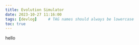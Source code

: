 ```yaml
---
title: Evolution Simulator
date: 2023-10-27 11:16:00
tags: [devlog]     # TAG names should always be lowercase
toc: true
---
```


hello

